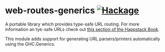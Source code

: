 web-routes-generics [![Hackage](https://img.shields.io/hackage/v/web-routes-generics.svg)](https://hackage.haskell.org/package/web-routes-generics)
=========

A portable library which provides type-safe URL routing. For more information an tye-safe URLs check out [this section of the Happstack Book](http://www.happstack.com/docs/crashcourse/index.html#web-routes).

This module adds support for generating URL parsers/printers automatically using the GHC.Generics.


